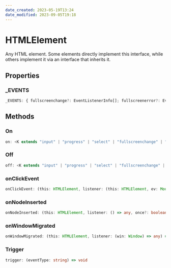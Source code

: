 ```yaml
---
date_created: 2023-05-19T13:24
date_modified: 2023-09-05T19:18
---
```

# HTMLElement

Any HTML element. Some elements directly implement this interface, while others implement it via an interface that inherits it.

## Properties

### _EVENTS

```ts
_EVENTS: { fullscreenchange?: EventListenerInfo[]; fullscreenerror?: EventListenerInfo[]; abort?: EventListenerInfo[]; animationcancel?: EventListenerInfo[]; ... 87 more ...; paste?: EventListenerInfo[]; }
```

## Methods

### On

```ts
on: <K extends "input" | "progress" | "select" | "fullscreenchange" | "fullscreenerror" | "abort" | "animationcancel" | "animationend" | "animationiteration" | "animationstart" | "auxclick" | ... 80 more ... | "paste">(this: HTMLElement, type: K, selector: string, listener: (this: HTMLElement, ev: HTMLElementEventMap[K]...
```

### Off

```ts
off: <K extends "input" | "progress" | "select" | "fullscreenchange" | "fullscreenerror" | "abort" | "animationcancel" | "animationend" | "animationiteration" | "animationstart" | "auxclick" | ... 80 more ... | "paste">(this: HTMLElement, type: K, selector: string, listener: (this: HTMLElement, ev: HTMLElementEventMap[K]...
```

### onClickEvent

```ts
onClickEvent: (this: HTMLElement, listener: (this: HTMLElement, ev: MouseEvent) => any, options?: boolean | AddEventListenerOptions) => void
```

### onNodeInserted

```ts
onNodeInserted: (this: HTMLElement, listener: () => any, once?: boolean) => () => void
```

### onWindowMigrated

```ts
onWindowMigrated: (this: HTMLElement, listener: (win: Window) => any) => () => void
```

### Trigger

```ts
trigger: (eventType: string) => void
```
